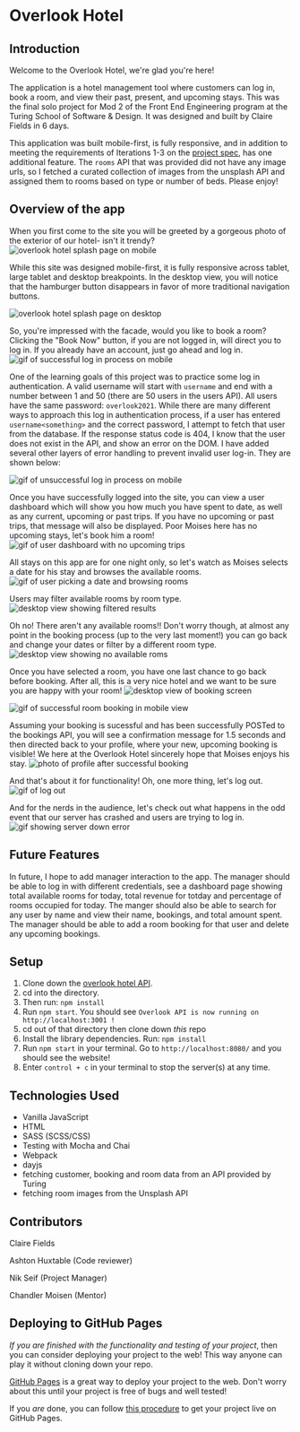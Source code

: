 # Overlook Hotel

## Introduction

Welcome to the Overlook Hotel, we're glad you're here!

The application is a hotel management tool where customers can log in, book a room, and view their past, present, and upcoming stays.  This was the final solo project for Mod 2 of the Front End Engineering program at the Turing School of Software & Design. It was designed and built by Claire Fields in 6 days. 

This application was built mobile-first, is fully responsive, and in addition to meeting the requirements of Iterations 1-3 on the [project spec](https://frontend.turing.edu/projects/overlook.html), has one additional feature.  The `rooms` API that was provided did not have any image urls, so I fetched a curated collection of images from the unsplash API and assigned them to rooms based on type or number of beds. Please enjoy!


## Overview of the app


When you first come to the site you will be greeted by a gorgeous photo of the exterior of our hotel- isn't it trendy?
![overlook hotel splash page on mobile](https://imgur.com/3kxOxKC.jpg)


While this site was designed mobile-first, it is fully responsive across tablet, large tablet and desktop breakpoints. In the desktop view, you will notice that the hamburger button disappears in favor of more traditional navigation buttons.

![overlook hotel splash page on desktop](https://imgur.com/tq1KBbr.jpg)


So, you're impressed with the facade, would you like to book a room? Clicking the "Book Now" button, if you are not logged in, will direct you to log in. If you already have an account, just go ahead and log in.
![gif of successful log in process on mobile](https://www.webmobilefirst.com/en/screencasts/qjDI5pN5f/)


One of the learning goals of this project was to practice some log in authentication. A valid username will start with `username` and end with a number between 1 and 50 (there are 50 users in the users API). All users have the same password: `overlook2021`.  While there are many different ways to approach this log in authentication process, if a user has entered `username<something>` and the correct password, I attempt to fetch that user from the database. If the response status code is 404, I know that the user does not exist in the API, and show an error on the DOM. I have added several other layers of error handling to prevent invalid user log-in. They are shown below:

![gif of unsuccessful log in process on mobile](https://www.webmobilefirst.com/en/screencasts/MdnVFeqbh/)


Once you have successfully logged into the site, you can view a user dashboard which will show you how much you have spent to date, as well as any current, upcoming or past trips. If you have no upcoming or past trips, that message will also be displayed. Poor Moises here has no upcoming stays, let's book him a room!
![gif of user dashboard with no upcoming trips](https://media.giphy.com/media/xmUEL7JoERtv4VrkLs/giphy.gif)


All stays on this app are for one night only, so let's watch as Moises selects a date for his stay and browses the available rooms.
![gif of user picking a date and browsing rooms](https://media.giphy.com/media/5AlKZKJ4Gdf9T57iDd/giphy.gif)

Users may filter available rooms by room type.
![desktop view showing filtered results](https://imgur.com/KDDt38F.jpg)

Oh no! There aren't any available rooms!! Don't worry though, at almost any point in the booking process (up to the very last moment!) you can go back and change your dates or filter by a different room type. 
![desktop view showing no available roms](https://imgur.com/SXGZ1jY.jpg)

Once you have selected a room, you have one last chance to go back before booking. After all, this is a very nice hotel and we want to be sure you are happy with your room!
![desktop view of booking screen](https://imgur.com/IuFQCSU.jpg)

![gif of successful room booking in mobile view](https://media.giphy.com/media/2lVnteuXD1TAXl2AKJ/giphy.gif)


Assuming your booking is sucessful and has been successfully POSTed to the bookings API, you will see a confirmation message for 1.5 seconds and then directed back to your profile, where your new, upcoming booking is visible! We here at the Overlook Hotel sincerely hope that Moises enjoys his stay.
![photo of profile after successful booking](https://imgur.com/3KzeQv3.jpg)


And that's about it for functionality! Oh, one more thing, let's log out.
![gif of log out](https://media.giphy.com/media/vUSEnpx7EWoFgHqCGm/giphy.gif)


And for the nerds in the audience, let's check out what happens in the odd event that our server has crashed and users are trying to log in.
![gif showing server down error](https://media.giphy.com/media/9tnhAUOu3s5fPRQptk/giphy.gif)



## Future Features

In future, I hope to add manager interaction to the app. The manager should be able to log in with different credentials, see a dashboard page showing total available rooms for today, total revenue for totday and percentage of rooms occupied for today. The manger should also be able to search for any user by name and view their name, bookings, and total amount spent. The manager should be able to add a room booking for that user and delete any upcoming bookings.


## Setup

1. Clone down the [overlook hotel API](https://github.com/turingschool-examples/overlook-api).
2. cd into the directory. 
3. Then run: `npm install`
4. Run `npm start`. You should see `Overlook API is now running on http://localhost:3001 !`
6. cd out of that directory then clone down *this* repo
7. Install the library dependencies. Run: `npm install`
8. Run `npm start` in your terminal. Go to `http://localhost:8080/` and you should see the website!
9. Enter `control + c` in your terminal to stop the server(s) at any time.


## Technologies Used

- Vanilla JavaScript
- HTML
- SASS (SCSS/CSS)
- Testing with Mocha and Chai
- Webpack
- dayjs 
- fetching customer, booking and room data from an API provided by Turing
- fetching room images from the Unsplash API


## Contributors

Claire Fields

Ashton Huxtable (Code reviewer)

Nik Seif (Project Manager)

Chandler Moisen (Mentor)


## Deploying to GitHub Pages

_If you are finished with the functionality and testing of your project_, then you can consider deploying your project to the web! This way anyone can play it without cloning down your repo.

[GitHub Pages](https://pages.github.com/) is a great way to deploy your project to the web. Don't worry about this until your project is free of bugs and well tested!

If you _are_ done, you can follow [this procedure](./gh-pages-procedure.md) to get your project live on GitHub Pages.
